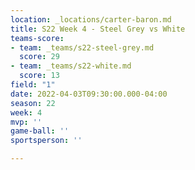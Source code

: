 ```yaml
---
location: _locations/carter-baron.md
title: S22 Week 4 - Steel Grey vs White
teams-score:
- team: _teams/s22-steel-grey.md
  score: 29
- team: _teams/s22-white.md
  score: 13
field: "1"
date: 2022-04-03T09:30:00.000-04:00
season: 22
week: 4
mvp: ''
game-ball: ''
sportsperson: ''

---
```

